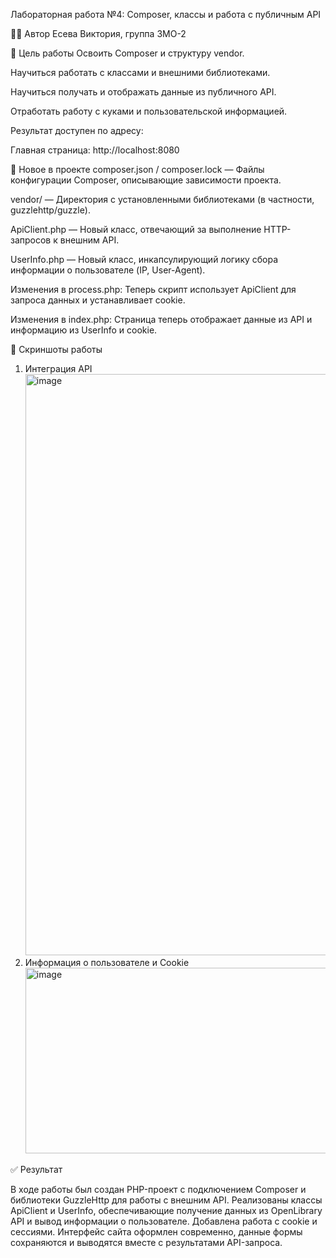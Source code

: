 Лабораторная работа №4: Composer, классы и работа с публичным API


👩‍💻 Автор
Есева Виктория, группа 3МО-2


🎯 Цель работы
Освоить Composer и структуру vendor.

Научиться работать с классами и внешними библиотеками.

Научиться получать и отображать данные из публичного API.

Отработать работу с куками и пользовательской информацией.



Результат доступен по адресу:

Главная страница: http://localhost:8080


📂 Новое в проекте
composer.json / composer.lock — Файлы конфигурации Composer, описывающие зависимости проекта.

vendor/ — Директория с установленными библиотеками (в частности, guzzlehttp/guzzle).

ApiClient.php — Новый класс, отвечающий за выполнение HTTP-запросов к внешним API.

UserInfo.php — Новый класс, инкапсулирующий логику сбора информации о пользователе (IP, User-Agent).

Изменения в process.php: Теперь скрипт использует ApiClient для запроса данных и устанавливает cookie.

Изменения в index.php: Страница теперь отображает данные из API и информацию из UserInfo и cookie.


📸 Скриншоты работы
1. Интеграция API
   <img width="1063" height="930" alt="image" src="https://github.com/user-attachments/assets/b609164c-d085-4981-8b75-98d1bc4cb85d" />
2. Информация о пользователе и Cookie
   <img width="844" height="297" alt="image" src="https://github.com/user-attachments/assets/21e1935a-1257-4116-a8b4-c31830fd87c7" />

   
✅ Результат

В ходе работы был создан PHP-проект с подключением Composer и библиотеки GuzzleHttp для работы с внешним API. Реализованы классы ApiClient и UserInfo, обеспечивающие получение данных из OpenLibrary API и вывод информации о пользователе. Добавлена работа с cookie и сессиями. Интерфейс сайта оформлен современно, данные формы сохраняются и выводятся вместе с результатами API-запроса.
